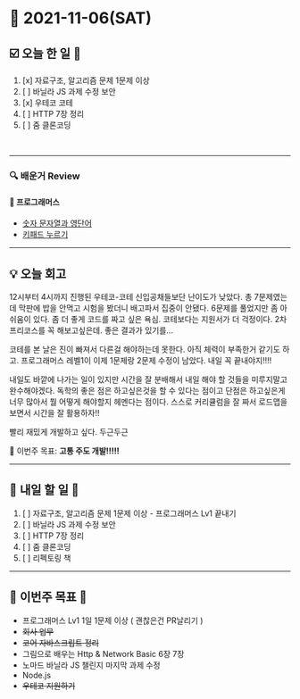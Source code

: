 # 📆 2021-11-06(SAT)
## ☑️ 오늘 한 일 📑
1. [x] 자료구조, 알고리즘 문제 1문제 이상 
2. [ ] 바닐라 JS 과제 수정 보안
3. [x] 우테코 코테
4. [ ] HTTP 7장 정리 
5. [ ] 줌 클론코딩

<br>

***

### 🔍️ 배운거 Review 
#### 🌈 프로그래머스
- [숫자 문자열과 영단어](https://github.com/Kyuwon53/Python-algorithm/tree/main/programmers/Level1/%EC%88%AB%EC%9E%90%20%EB%AC%B8%EC%9E%90%EC%97%B4%EA%B3%BC%20%EC%98%81%EB%8B%A8%EC%96%B4)
- [키패드 누르기](https://github.com/Kyuwon53/Python-algorithm/tree/main/programmers/Level1/%ED%82%A4%ED%8C%A8%EB%93%9C%20%EB%88%84%EB%A5%B4%EA%B8%B0)

***
## 💡  오늘 회고 

12시부터 4시까지 진행된 우테코-코테 신입공채들보단 난이도가 낮았다. 총 7문제였는데 막판에 밥을 안먹고 시험을 봤더니 배고파서 집중이 안됐다. 6문제를 풀었지만 좀 아쉬움이 있다. 좀 더 좋게 코드를 짜고 싶은 욕심.
코테보다는 지원서가 더 걱정이다. 2차 프리코스를 꼭 해보고싶은데. 좋은 결과가 있기를... 

코테를 본 날은 진이 빠져서 다른걸 해야하는데 못한다. 아직 체력이 부족한거 같기도 하고. 프로그래머스 레벨1이 이제 1문제랑 2문제 수정이 남았다. 내일 꼭 끝내야지!!!! 

내일도 바깥에 나가는 일이 있지만 시간을 잘 분배해서 내일 해야 할 것들을 미루지말고 완수해야겠다. 독학의 좋은 점은 하고싶은것을 할 수 있다는 점이고 단점은 하고싶은게 너무 많아서 뭘 어떻게 해야할지 헤멘다는 점이다. 
스스로 커리큘럼을 잘 짜서 로드맵을 보면서 시간을 잘 활용하자!! 

빨리 재밌게 개발하고 싶다. 두근두근 

🎯 이번주 목표: **고통 주도 개발!!!!!** 

***

## 🎯 내일 할 일 🎯
1. [ ] 자료구조, 알고리즘 문제 1문제 이상 - 프로그래머스 Lv1 끝내기 
2. [ ] 바닐라 JS 과제 수정 보안
3. [ ] HTTP 7장 정리 
4. [ ] 줌 클론코딩
5. [ ] 리펙토링 책 

***

## 🏁 이번주 목표 🏁  
- 프로그래머스 Lv1 1일 1문제 이상 ( 괜찮은건 PR날리기 )
- ~~회사 업무~~ 
- ~~코어 자바스크립트 정리~~ 
- 그림으로 배우는 Http & Network Basic 6장 7장
- 노마드 바닐라 JS 챌린지 마지막 과제 수정
- Node.js 
- ~~우테코 지원하기~~


